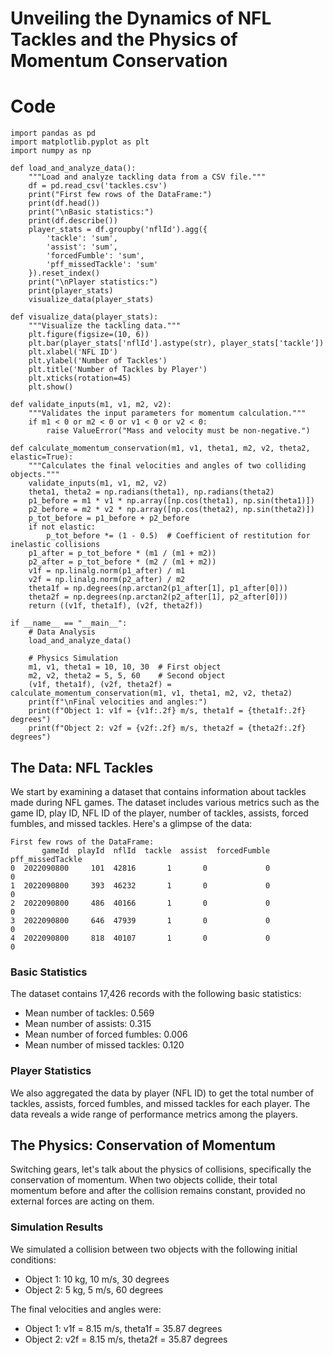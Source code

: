 # Unveiling the Dynamics of NFL Tackles and the Physics of Momentum Conservation

# Code

```
import pandas as pd
import matplotlib.pyplot as plt
import numpy as np

def load_and_analyze_data():
    """Load and analyze tackling data from a CSV file."""
    df = pd.read_csv('tackles.csv')
    print("First few rows of the DataFrame:")
    print(df.head())
    print("\nBasic statistics:")
    print(df.describe())
    player_stats = df.groupby('nflId').agg({
        'tackle': 'sum',
        'assist': 'sum',
        'forcedFumble': 'sum',
        'pff_missedTackle': 'sum'
    }).reset_index()
    print("\nPlayer statistics:")
    print(player_stats)
    visualize_data(player_stats)

def visualize_data(player_stats):
    """Visualize the tackling data."""
    plt.figure(figsize=(10, 6))
    plt.bar(player_stats['nflId'].astype(str), player_stats['tackle'])
    plt.xlabel('NFL ID')
    plt.ylabel('Number of Tackles')
    plt.title('Number of Tackles by Player')
    plt.xticks(rotation=45)
    plt.show()

def validate_inputs(m1, v1, m2, v2):
    """Validates the input parameters for momentum calculation."""
    if m1 < 0 or m2 < 0 or v1 < 0 or v2 < 0:
        raise ValueError("Mass and velocity must be non-negative.")

def calculate_momentum_conservation(m1, v1, theta1, m2, v2, theta2, elastic=True):
    """Calculates the final velocities and angles of two colliding objects."""
    validate_inputs(m1, v1, m2, v2)
    theta1, theta2 = np.radians(theta1), np.radians(theta2)
    p1_before = m1 * v1 * np.array([np.cos(theta1), np.sin(theta1)])
    p2_before = m2 * v2 * np.array([np.cos(theta2), np.sin(theta2)])
    p_tot_before = p1_before + p2_before
    if not elastic:
        p_tot_before *= (1 - 0.5)  # Coefficient of restitution for inelastic collisions
    p1_after = p_tot_before * (m1 / (m1 + m2))
    p2_after = p_tot_before * (m2 / (m1 + m2))
    v1f = np.linalg.norm(p1_after) / m1
    v2f = np.linalg.norm(p2_after) / m2
    theta1f = np.degrees(np.arctan2(p1_after[1], p1_after[0]))
    theta2f = np.degrees(np.arctan2(p2_after[1], p2_after[0]))
    return ((v1f, theta1f), (v2f, theta2f))

if __name__ == "__main__":
    # Data Analysis
    load_and_analyze_data()

    # Physics Simulation
    m1, v1, theta1 = 10, 10, 30  # First object
    m2, v2, theta2 = 5, 5, 60    # Second object
    (v1f, theta1f), (v2f, theta2f) = calculate_momentum_conservation(m1, v1, theta1, m2, v2, theta2)
    print(f"\nFinal velocities and angles:")
    print(f"Object 1: v1f = {v1f:.2f} m/s, theta1f = {theta1f:.2f} degrees")
    print(f"Object 2: v2f = {v2f:.2f} m/s, theta2f = {theta2f:.2f} degrees")

```


## The Data: NFL Tackles

We start by examining a dataset that contains information about tackles made during NFL games. The dataset includes various metrics such as the game ID, play ID, NFL ID of the player, number of tackles, assists, forced fumbles, and missed tackles. Here's a glimpse of the data:

```plaintext
First few rows of the DataFrame:
       gameId  playId  nflId  tackle  assist  forcedFumble  pff_missedTackle
0  2022090800     101  42816       1       0             0                 0
1  2022090800     393  46232       1       0             0                 0
2  2022090800     486  40166       1       0             0                 0
3  2022090800     646  47939       1       0             0                 0
4  2022090800     818  40107       1       0             0                 0
```

### Basic Statistics

The dataset contains 17,426 records with the following basic statistics:

- Mean number of tackles: 0.569
- Mean number of assists: 0.315
- Mean number of forced fumbles: 0.006
- Mean number of missed tackles: 0.120

### Player Statistics

We also aggregated the data by player (NFL ID) to get the total number of tackles, assists, forced fumbles, and missed tackles for each player. The data reveals a wide range of performance metrics among the players.

## The Physics: Conservation of Momentum

Switching gears, let's talk about the physics of collisions, specifically the conservation of momentum. When two objects collide, their total momentum before and after the collision remains constant, provided no external forces are acting on them.

### Simulation Results

We simulated a collision between two objects with the following initial conditions:

- Object 1: 10 kg, 10 m/s, 30 degrees
- Object 2: 5 kg, 5 m/s, 60 degrees

The final velocities and angles were:

- Object 1: v1f = 8.15 m/s, theta1f = 35.87 degrees
- Object 2: v2f = 8.15 m/s, theta2f = 35.87 degrees
